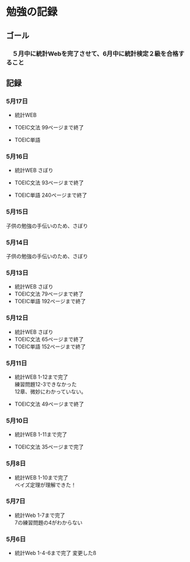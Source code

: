 # 勉強の記録
## ゴール
### 　５月中に統計Webを完了させて、6月中に統計検定２級を合格すること
## 記録
### 5月17日
- 統計WEB

- TOEIC文法
99ページまで終了

- TOEIC単語


### 5月16日
- 統計WEB
さぼり
- TOEIC文法
93ページまで終了

- TOEIC単語
240ページまで終了

### 5月15日
子供の勉強の手伝いのため、さぼり

### 5月14日
子供の勉強の手伝いのため、さぼり

### 5月13日
- 統計WEB
さぼり
- TOEIC文法
79ページまで終了
- TOEIC単語
192ページまで終了



### 5月12日
- 統計WEB
さぼり
- TOEIC文法
65ページまで終了
- TOEIC単語
152ページまで終了

### 5月11日
- 統計WEB
1-12まで完了<BR>
練習問題12-3できなかった<BR>
12章、微妙にわかっていない。<BR>

- TOEIC文法
49ページまで終了

### 5月10日
- 統計WEB
1-11まで完了<BR>

- TOEIC文法
35ページまで完了


### 5月8日
- 統計WEB
1-10まで完了<BR>
ベイズ定理が理解できた！

### 5月7日
- 統計Web
1-7まで完了<BR>
7の練習問題の4がわからない

### 5月6日
- 統計Web 
1-4-6まで完了
変更したß